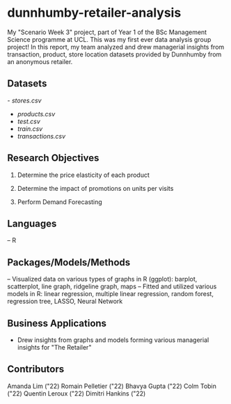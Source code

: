 # dunnhumby-retailer-analysis
My "Scenario Week 3" project, part of Year 1 of the BSc Management Science programme at UCL. This was my first ever data analysis group project! In this report, my team analyzed and drew managerial insights from transaction, product, store location datasets provided by Dunnhumby from an anonymous retailer.

## Datasets
- *stores.csv*
- *products.csv*
- *test.csv*
- *train.csv*
- *transactions.csv*

## Research Objectives
1) Determine the price elasticity of each product

2) Determine the impact of promotions on units per visits

3) Perform Demand Forecasting

## Languages
– R

## Packages/Models/Methods
– Visualized data on various types of graphs in R (ggplot): barplot, scatterplot, line graph, ridgeline graph, maps
– Fitted and utilized various models in R: linear regression, multiple linear regression, random forest, regression tree, LASSO, Neural Network

## Business Applications
- Drew insights from graphs and models forming various managerial insights for "The Retailer"

## Contributors
Amanda Lim ("22)
Romain Pelletier ("22)
Bhavya Gupta ("22)
Colm Tobin ("22)
Quentin Leroux ("22)
Dimitri Hankins ("22)
